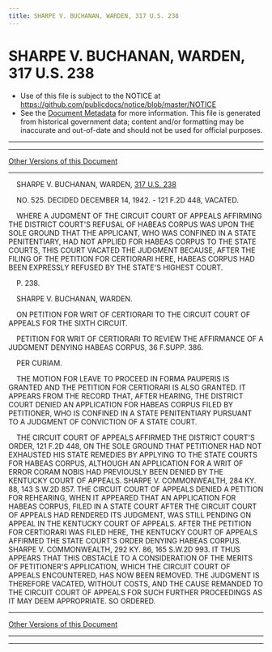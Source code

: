 ```yaml
---
title: SHARPE V. BUCHANAN, WARDEN, 317 U.S. 238
---
```


# SHARPE V. BUCHANAN, WARDEN, 317 U.S. 238

* Use of this file is subject to the NOTICE at https://github.com/publicdocs/notice/blob/master/NOTICE
* See the [Document Metadata](../../../index.md) for more information.
  This file is generated from historical government data; content and/or formatting may be inaccurate and out-of-date and should not be used for official purposes.

----------
----------

[Other Versions of this Document](https://publicdocs.github.io/go/links?ns=uslm-x&ref=%2Fus%2Fcourts%2Fscotus%2FusReporter%2F317%2F238)

----------

    SHARPE V. BUCHANAN, WARDEN, [317 U.S. 238][/us/courts/scotus/usReporter/317/238]

    NO. 525.  DECIDED DECEMBER 14, 1942.  - 121 F.2D 448, VACATED.

    WHERE A JUDGMENT OF THE CIRCUIT COURT OF APPEALS AFFIRMING THE DISTRICT COURT'S REFUSAL OF HABEAS CORPUS WAS UPON THE SOLE GROUND THAT THE APPLICANT, WHO WAS CONFINED IN A STATE PENITENTIARY, HAD NOT APPLIED FOR HABEAS CORPUS TO THE STATE COURTS, THIS COURT VACATED THE JUDGMENT BECAUSE, AFTER THE FILING OF THE PETITION FOR CERTIORARI HERE, HABEAS CORPUS HAD BEEN EXPRESSLY REFUSED BY THE STATE'S HIGHEST COURT.

    P. 238.

    SHARPE V. BUCHANAN, WARDEN.

    ON PETITION FOR WRIT OF CERTIORARI TO THE CIRCUIT COURT OF APPEALS FOR THE SIXTH CIRCUIT.

    PETITION FOR WRIT OF CERTIORARI TO REVIEW THE AFFIRMANCE OF A JUDGMENT DENYING HABEAS CORPUS, 36 F.SUPP.  386.

    PER CURIAM.

    THE MOTION FOR LEAVE TO PROCEED IN FORMA PAUPERIS IS GRANTED AND THE PETITION FOR CERTIORARI IS ALSO GRANTED.  IT APPEARS FROM THE RECORD THAT, AFTER HEARING, THE DISTRICT COURT DENIED AN APPLICATION FOR HABEAS CORPUS FILED BY PETITIONER, WHO IS CONFINED IN A STATE PENITENTIARY PURSUANT TO A JUDGMENT OF CONVICTION OF A STATE COURT.

    THE CIRCUIT COURT OF APPEALS AFFIRMED THE DISTRICT COURT'S ORDER, 121 F.2D 448, ON THE SOLE GROUND THAT PETITIONER HAD NOT EXHAUSTED HIS STATE REMEDIES BY APPLYING TO THE STATE COURTS FOR HABEAS CORPUS, ALTHOUGH AN APPLICATION FOR A WRIT OF ERROR CORAM NOBIS HAD PREVIOUSLY BEEN DENIED BY THE KENTUCKY COURT OF APPEALS.  SHARPE V. COMMONWEALTH, 284 KY. 88, 143 S.W.2D 857.  THE CIRCUIT COURT OF APPEALS DENIED A PETITION FOR REHEARING, WHEN IT APPEARED THAT AN APPLICATION FOR HABEAS CORPUS, FILED IN A STATE COURT AFTER THE CIRCUIT COURT OF APPEALS HAD RENDERED ITS JUDGMENT, WAS STILL PENDING ON APPEAL IN THE KENTUCKY COURT OF APPEALS.  AFTER THE PETITION FOR CERTIORARI WAS FILED HERE, THE KENTUCKY COURT OF APPEALS AFFIRMED THE STATE COURT'S ORDER DENYING HABEAS CORPUS.  SHARPE V. COMMONWEALTH, 292 KY. 86, 165 S.W.2D 993.  IT THUS APPEARS THAT THIS OBSTACLE TO A CONSIDERATION OF THE MERITS OF PETITIONER'S APPLICATION, WHICH THE CIRCUIT COURT OF APPEALS ENCOUNTERED, HAS NOW BEEN REMOVED.  THE JUDGMENT IS THEREFORE VACATED, WITHOUT COSTS, AND THE CAUSE REMANDED TO THE CIRCUIT COURT OF APPEALS FOR SUCH FURTHER PROCEEDINGS AS IT MAY DEEM APPROPRIATE.  SO ORDERED.

----------

[Other Versions of this Document](https://publicdocs.github.io/go/links?ns=uslm-x&ref=%2Fus%2Fcourts%2Fscotus%2FusReporter%2F317%2F238)

----------
----------

[/us/courts/scotus/usReporter/317/238]: https://publicdocs.github.io/go/links?ns=uslm-x&ref=%2Fus%2Fcourts%2Fscotus%2FusReporter%2F317%2F238



